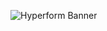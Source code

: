 ![Hyperform Banner](https://github.com/qngapparat/hyperform/blob/master/hyperform/hyperform-banner.png)


<!-- Requires Node >= 12.19.0

```
npm i 
npm i -g eslint
npm i -g jest
```
```
'ESLint' by Dirk Baeumer
```

* Don't use a background Jest runner (in VSCode et cetera), otherwise Google tests will fail as 'Operation already in progress' -->

